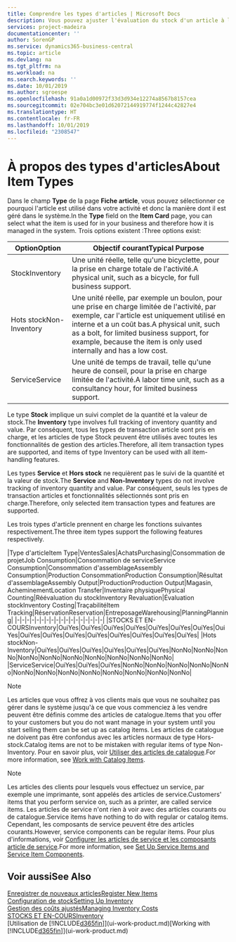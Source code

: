 ```yaml
---
title: Comprendre les types d'articles | Microsoft Docs
description: Vous pouvez ajuster l'évaluation du stock d'un article à l'aide des méthodes FIFO ou d'évaluation stock moyen, par exemple, lorsque les coûts article sont modifiés pour des motifs autres que les transactions.
services: project-madeira
documentationcenter: ''
author: SorenGP
ms.service: dynamics365-business-central
ms.topic: article
ms.devlang: na
ms.tgt_pltfrm: na
ms.workload: na
ms.search.keywords: ''
ms.date: 10/01/2019
ms.author: sgroespe
ms.openlocfilehash: 91a0a1d00972f33d3d934e12274a8567b8157cea
ms.sourcegitcommit: 02e704bc3e01d62072144919774f1244c42827e4
ms.translationtype: HT
ms.contentlocale: fr-FR
ms.lasthandoff: 10/01/2019
ms.locfileid: "2308547"
---
```

# <a name="about-item-types"></a><span data-ttu-id="a82be-103">À propos des types d'articles</span><span class="sxs-lookup"><span data-stu-id="a82be-103">About Item Types</span></span>
<span data-ttu-id="a82be-104">Dans le champ **Type** de la page **Fiche article**, vous pouvez sélectionner ce pourquoi l'article est utilisé dans votre activité et donc la manière dont il est géré dans le système.</span><span class="sxs-lookup"><span data-stu-id="a82be-104">In the **Type** field on the **Item Card** page, you can select what the item is used for in your business and therefore how it is managed in the system.</span></span> <span data-ttu-id="a82be-105">Trois options existent :</span><span class="sxs-lookup"><span data-stu-id="a82be-105">Three options exist:</span></span>

|<span data-ttu-id="a82be-106">Option</span><span class="sxs-lookup"><span data-stu-id="a82be-106">Option</span></span>|<span data-ttu-id="a82be-107">Objectif courant</span><span class="sxs-lookup"><span data-stu-id="a82be-107">Typical Purpose</span></span>|
|------|-----------|
|<span data-ttu-id="a82be-108">Stock</span><span class="sxs-lookup"><span data-stu-id="a82be-108">Inventory</span></span>|<span data-ttu-id="a82be-109">Une unité réelle, telle qu'une bicyclette, pour la prise en charge totale de l'activité.</span><span class="sxs-lookup"><span data-stu-id="a82be-109">A physical unit, such as a bicycle, for full business support.</span></span>|
|<span data-ttu-id="a82be-110">Hots stock</span><span class="sxs-lookup"><span data-stu-id="a82be-110">Non-Inventory</span></span>|<span data-ttu-id="a82be-111">Une unité réelle, par exemple un boulon, pour une prise en charge limitée de l'activité, par exemple, car l'article est uniquement utilisé en interne et a un coût bas.</span><span class="sxs-lookup"><span data-stu-id="a82be-111">A physical unit, such as a bolt, for limited business support, for example, because the item is only used internally and has a low cost.</span></span>|
|<span data-ttu-id="a82be-112">Service</span><span class="sxs-lookup"><span data-stu-id="a82be-112">Service</span></span>|<span data-ttu-id="a82be-113">Une unité de temps de travail, telle qu'une heure de conseil, pour la prise en charge limitée de l'activité.</span><span class="sxs-lookup"><span data-stu-id="a82be-113">A labor time unit, such as a consultancy hour, for limited business support.</span></span>|

<span data-ttu-id="a82be-114">Le type **Stock** implique un suivi complet de la quantité et la valeur de stock.</span><span class="sxs-lookup"><span data-stu-id="a82be-114">The **Inventory** type involves full tracking of inventory quantity and value.</span></span> <span data-ttu-id="a82be-115">Par conséquent, tous les types de transaction article sont pris en charge, et les articles de type Stock peuvent être utilisés avec toutes les fonctionnalités de gestion des articles.</span><span class="sxs-lookup"><span data-stu-id="a82be-115">Therefore, all item transaction types are supported, and items of type Inventory can be used with all item-handling features.</span></span>

<span data-ttu-id="a82be-116">Les types **Service** et **Hors stock** ne requièrent pas le suivi de la quantité et la valeur de stock.</span><span class="sxs-lookup"><span data-stu-id="a82be-116">The **Service** and **Non-Inventory** types do not involve tracking of inventory quantity and value.</span></span> <span data-ttu-id="a82be-117">Par conséquent, seuls les types de transaction articles et fonctionnalités sélectionnés sont pris en charge.</span><span class="sxs-lookup"><span data-stu-id="a82be-117">Therefore, only selected item transaction types and features are supported.</span></span>

<span data-ttu-id="a82be-118">Les trois types d'article prennent en charge les fonctions suivantes respectivement.</span><span class="sxs-lookup"><span data-stu-id="a82be-118">The three item types support the following features respectively.</span></span>

|<span data-ttu-id="a82be-119">Type d'article</span><span class="sxs-lookup"><span data-stu-id="a82be-119">Item Type</span></span>|<span data-ttu-id="a82be-120">Ventes</span><span class="sxs-lookup"><span data-stu-id="a82be-120">Sales</span></span>|<span data-ttu-id="a82be-121">Achats</span><span class="sxs-lookup"><span data-stu-id="a82be-121">Purchasing</span></span>|<span data-ttu-id="a82be-122">Consommation de projet</span><span class="sxs-lookup"><span data-stu-id="a82be-122">Job Consumption</span></span>|<span data-ttu-id="a82be-123">Consommation de service</span><span class="sxs-lookup"><span data-stu-id="a82be-123">Service Consumption</span></span>|<span data-ttu-id="a82be-124">Consommation d'assemblage</span><span class="sxs-lookup"><span data-stu-id="a82be-124">Assembly Consumption</span></span>|<span data-ttu-id="a82be-125">Production Consommation</span><span class="sxs-lookup"><span data-stu-id="a82be-125">Production Consumption</span></span>|<span data-ttu-id="a82be-126">Résultat d'assemblage</span><span class="sxs-lookup"><span data-stu-id="a82be-126">Assembly Output</span></span>|<span data-ttu-id="a82be-127">Production</span><span class="sxs-lookup"><span data-stu-id="a82be-127">Production Output</span></span>|<span data-ttu-id="a82be-128">Magasin, Acheminement</span><span class="sxs-lookup"><span data-stu-id="a82be-128">Location Transfer</span></span>|<span data-ttu-id="a82be-129">Inventaire physique</span><span class="sxs-lookup"><span data-stu-id="a82be-129">Physical Counting</span></span>|<span data-ttu-id="a82be-130">Réévaluation du stock</span><span class="sxs-lookup"><span data-stu-id="a82be-130">Inventory Revaluation</span></span>|<span data-ttu-id="a82be-131">Évaluation stock</span><span class="sxs-lookup"><span data-stu-id="a82be-131">Inventory Costing</span></span>|<span data-ttu-id="a82be-132">Traçabilité</span><span class="sxs-lookup"><span data-stu-id="a82be-132">Item Tracking</span></span>|<span data-ttu-id="a82be-133">Réservation</span><span class="sxs-lookup"><span data-stu-id="a82be-133">Reservation</span></span>|<span data-ttu-id="a82be-134">Entreposage</span><span class="sxs-lookup"><span data-stu-id="a82be-134">Warehousing</span></span>|<span data-ttu-id="a82be-135">Planning</span><span class="sxs-lookup"><span data-stu-id="a82be-135">Planning</span></span>|
|-|-|-|-|-|-|-|-|-|-|-|-|-|-|-|-|-|-|
|<span data-ttu-id="a82be-136">STOCKS ET EN-COURS</span><span class="sxs-lookup"><span data-stu-id="a82be-136">Inventory</span></span>|<span data-ttu-id="a82be-137">Oui</span><span class="sxs-lookup"><span data-stu-id="a82be-137">Yes</span></span>|<span data-ttu-id="a82be-138">Oui</span><span class="sxs-lookup"><span data-stu-id="a82be-138">Yes</span></span>|<span data-ttu-id="a82be-139">Oui</span><span class="sxs-lookup"><span data-stu-id="a82be-139">Yes</span></span>|<span data-ttu-id="a82be-140">Oui</span><span class="sxs-lookup"><span data-stu-id="a82be-140">Yes</span></span>|<span data-ttu-id="a82be-141">Oui</span><span class="sxs-lookup"><span data-stu-id="a82be-141">Yes</span></span>|<span data-ttu-id="a82be-142">Oui</span><span class="sxs-lookup"><span data-stu-id="a82be-142">Yes</span></span>|<span data-ttu-id="a82be-143">Oui</span><span class="sxs-lookup"><span data-stu-id="a82be-143">Yes</span></span>|<span data-ttu-id="a82be-144">Oui</span><span class="sxs-lookup"><span data-stu-id="a82be-144">Yes</span></span>|<span data-ttu-id="a82be-145">Oui</span><span class="sxs-lookup"><span data-stu-id="a82be-145">Yes</span></span>|<span data-ttu-id="a82be-146">Oui</span><span class="sxs-lookup"><span data-stu-id="a82be-146">Yes</span></span>|<span data-ttu-id="a82be-147">Oui</span><span class="sxs-lookup"><span data-stu-id="a82be-147">Yes</span></span>|<span data-ttu-id="a82be-148">Oui</span><span class="sxs-lookup"><span data-stu-id="a82be-148">Yes</span></span>|<span data-ttu-id="a82be-149">Oui</span><span class="sxs-lookup"><span data-stu-id="a82be-149">Yes</span></span>|<span data-ttu-id="a82be-150">Oui</span><span class="sxs-lookup"><span data-stu-id="a82be-150">Yes</span></span>|<span data-ttu-id="a82be-151">Oui</span><span class="sxs-lookup"><span data-stu-id="a82be-151">Yes</span></span>|<span data-ttu-id="a82be-152">Oui</span><span class="sxs-lookup"><span data-stu-id="a82be-152">Yes</span></span>|
|<span data-ttu-id="a82be-153">Hots stock</span><span class="sxs-lookup"><span data-stu-id="a82be-153">Non-Inventory</span></span>|<span data-ttu-id="a82be-154">Oui</span><span class="sxs-lookup"><span data-stu-id="a82be-154">Yes</span></span>|<span data-ttu-id="a82be-155">Oui</span><span class="sxs-lookup"><span data-stu-id="a82be-155">Yes</span></span>|<span data-ttu-id="a82be-156">Oui</span><span class="sxs-lookup"><span data-stu-id="a82be-156">Yes</span></span>|<span data-ttu-id="a82be-157">Oui</span><span class="sxs-lookup"><span data-stu-id="a82be-157">Yes</span></span>|<span data-ttu-id="a82be-158">Oui</span><span class="sxs-lookup"><span data-stu-id="a82be-158">Yes</span></span>|<span data-ttu-id="a82be-159">Oui</span><span class="sxs-lookup"><span data-stu-id="a82be-159">Yes</span></span>|<span data-ttu-id="a82be-160">Non</span><span class="sxs-lookup"><span data-stu-id="a82be-160">No</span></span>|<span data-ttu-id="a82be-161">Non</span><span class="sxs-lookup"><span data-stu-id="a82be-161">No</span></span>|<span data-ttu-id="a82be-162">Non</span><span class="sxs-lookup"><span data-stu-id="a82be-162">No</span></span>|<span data-ttu-id="a82be-163">Non</span><span class="sxs-lookup"><span data-stu-id="a82be-163">No</span></span>|<span data-ttu-id="a82be-164">Non</span><span class="sxs-lookup"><span data-stu-id="a82be-164">No</span></span>|<span data-ttu-id="a82be-165">Non</span><span class="sxs-lookup"><span data-stu-id="a82be-165">No</span></span>|<span data-ttu-id="a82be-166">Non</span><span class="sxs-lookup"><span data-stu-id="a82be-166">No</span></span>|<span data-ttu-id="a82be-167">Non</span><span class="sxs-lookup"><span data-stu-id="a82be-167">No</span></span>|<span data-ttu-id="a82be-168">Non</span><span class="sxs-lookup"><span data-stu-id="a82be-168">No</span></span>|<span data-ttu-id="a82be-169">Non</span><span class="sxs-lookup"><span data-stu-id="a82be-169">No</span></span>|
|<span data-ttu-id="a82be-170">Service</span><span class="sxs-lookup"><span data-stu-id="a82be-170">Service</span></span>|<span data-ttu-id="a82be-171">Oui</span><span class="sxs-lookup"><span data-stu-id="a82be-171">Yes</span></span>|<span data-ttu-id="a82be-172">Oui</span><span class="sxs-lookup"><span data-stu-id="a82be-172">Yes</span></span>|<span data-ttu-id="a82be-173">Oui</span><span class="sxs-lookup"><span data-stu-id="a82be-173">Yes</span></span>|<span data-ttu-id="a82be-174">Non</span><span class="sxs-lookup"><span data-stu-id="a82be-174">No</span></span>|<span data-ttu-id="a82be-175">Non</span><span class="sxs-lookup"><span data-stu-id="a82be-175">No</span></span>|<span data-ttu-id="a82be-176">Non</span><span class="sxs-lookup"><span data-stu-id="a82be-176">No</span></span>|<span data-ttu-id="a82be-177">Non</span><span class="sxs-lookup"><span data-stu-id="a82be-177">No</span></span>|<span data-ttu-id="a82be-178">Non</span><span class="sxs-lookup"><span data-stu-id="a82be-178">No</span></span>|<span data-ttu-id="a82be-179">Non</span><span class="sxs-lookup"><span data-stu-id="a82be-179">No</span></span>|<span data-ttu-id="a82be-180">Non</span><span class="sxs-lookup"><span data-stu-id="a82be-180">No</span></span>|<span data-ttu-id="a82be-181">Non</span><span class="sxs-lookup"><span data-stu-id="a82be-181">No</span></span>|<span data-ttu-id="a82be-182">Non</span><span class="sxs-lookup"><span data-stu-id="a82be-182">No</span></span>|<span data-ttu-id="a82be-183">Non</span><span class="sxs-lookup"><span data-stu-id="a82be-183">No</span></span>|<span data-ttu-id="a82be-184">Non</span><span class="sxs-lookup"><span data-stu-id="a82be-184">No</span></span>|<span data-ttu-id="a82be-185">Non</span><span class="sxs-lookup"><span data-stu-id="a82be-185">No</span></span>|<span data-ttu-id="a82be-186">Non</span><span class="sxs-lookup"><span data-stu-id="a82be-186">No</span></span>|

> [!NOTE]
> <span data-ttu-id="a82be-187">Les articles que vous offrez à vos clients mais que vous ne souhaitez pas gérer dans le système jusqu'à ce que vous commenciez à les vendre peuvent être définis comme des articles de catalogue.</span><span class="sxs-lookup"><span data-stu-id="a82be-187">Items that you offer to your customers but you do not want manage in your system until you start selling them can be set up as catalog items.</span></span> <span data-ttu-id="a82be-188">Les articles de catalogue ne doivent pas être confondus avec les articles normaux de type Hors-stock.</span><span class="sxs-lookup"><span data-stu-id="a82be-188">Catalog items are not to be mistaken with regular items of type Non-Inventory.</span></span> <span data-ttu-id="a82be-189">Pour en savoir plus, voir [Utiliser des articles de catalogue](inventory-how-work-nonstock-items.md).</span><span class="sxs-lookup"><span data-stu-id="a82be-189">For more information, see [Work with Catalog Items](inventory-how-work-nonstock-items.md).</span></span>

> [!NOTE]
> <span data-ttu-id="a82be-190">Les articles des clients pour lesquels vous effectuez un service, par exemple une imprimante, sont appelés des articles de service.</span><span class="sxs-lookup"><span data-stu-id="a82be-190">Customers' items that you perform service on, such as a printer, are called service items.</span></span> <span data-ttu-id="a82be-191">Les articles de service n'ont rien à voir avec des articles courants ou de catalogue.</span><span class="sxs-lookup"><span data-stu-id="a82be-191">Service items have nothing to do with regular or catalog items.</span></span> <span data-ttu-id="a82be-192">Cependant, les composants de service peuvent être des articles courants.</span><span class="sxs-lookup"><span data-stu-id="a82be-192">However, service components can be regular items.</span></span> <span data-ttu-id="a82be-193">Pour plus d'informations, voir [Configurer les articles de service et les composants article de service](service-how-setup-service-items.md).</span><span class="sxs-lookup"><span data-stu-id="a82be-193">For more information, see [Set Up Service Items and Service Item Components](service-how-setup-service-items.md).</span></span>

## <a name="see-also"></a><span data-ttu-id="a82be-194">Voir aussi</span><span class="sxs-lookup"><span data-stu-id="a82be-194">See Also</span></span>
[<span data-ttu-id="a82be-195">Enregistrer de nouveaux articles</span><span class="sxs-lookup"><span data-stu-id="a82be-195">Register New Items</span></span>](inventory-how-register-new-items.md)  
[<span data-ttu-id="a82be-196">Configuration de stock</span><span class="sxs-lookup"><span data-stu-id="a82be-196">Setting Up Inventory</span></span>](inventory-setup-inventory.md)  
[<span data-ttu-id="a82be-197">Gestion des coûts ajustés</span><span class="sxs-lookup"><span data-stu-id="a82be-197">Managing Inventory Costs</span></span>](finance-manage-inventory-costs.md)  
[<span data-ttu-id="a82be-198">STOCKS ET EN-COURS</span><span class="sxs-lookup"><span data-stu-id="a82be-198">Inventory</span></span>](inventory-manage-inventory.md)  
<span data-ttu-id="a82be-199">[Utilisation de [!INCLUDE[d365fin](includes/d365fin_md.md)]](ui-work-product.md)</span><span class="sxs-lookup"><span data-stu-id="a82be-199">[Working with [!INCLUDE[d365fin](includes/d365fin_md.md)]](ui-work-product.md)</span></span>
